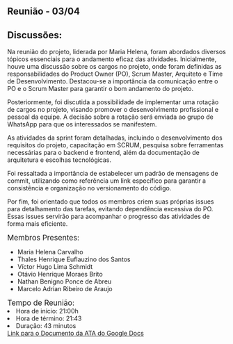 ## Reunião - 03/04
## Discussões:

Na reunião do projeto, liderada por Maria Helena, foram abordados diversos tópicos essenciais para o andamento eficaz das atividades. Inicialmente, houve uma discussão sobre os cargos no projeto, onde foram definidas as responsabilidades do Product Owner (PO), Scrum Master, Arquiteto e Time de Desenvolvimento. Destacou-se a importância da comunicação entre o PO e o Scrum Master para garantir o bom andamento do projeto.

Posteriormente, foi discutida a possibilidade de implementar uma rotação de cargos no projeto, visando promover o desenvolvimento profissional e pessoal da equipe. A decisão sobre a rotação será enviada ao grupo de WhatsApp para que os interessados se manifestem.

As atividades da sprint foram detalhadas, incluindo o desenvolvimento dos requisitos do projeto, capacitação em SCRUM, pesquisa sobre ferramentas necessárias para o backend e frontend, além da documentação de arquitetura e escolhas tecnológicas.

Foi ressaltada a importância de estabelecer um padrão de mensagens de commit, utilizando como referência um link específico para garantir a consistência e organização no versionamento do código.

Por fim, foi orientado que todos os membros criem suas próprias issues para detalhamento das tarefas, evitando dependência excessiva do PO. Essas issues servirão para acompanhar o progresso das atividades de forma mais eficiente.

<div style="font-size: 17px; width: 200px;"> Membros Presentes:</div>

<div style="font-size: 14px; width: 500px;">
<ul>
<li>Maria Helena Carvalho</li>
<li>Thales Henrique Euflauzino dos Santos </li>
<li>Víctor Hugo Lima Schmidt</li>
<li>Otávio Henrique Moraes Brito</li>
<li>Nathan Benigno Ponce de Abreu</li>
<li>Marcelo Adrian Ribeiro de Araujo</li>
</ul>
</div>


<div style="font-size: 17px; width 200px;"> Tempo de Reunião: </div>
<div style="font-size: 14px; width: 500px;">
<li>Hora de início: 21:00h</li>
<li>Hora de término: 21:43</li>
<li>Duração: 43 minutos</li>
</div>
<a href="https://docs.google.com/document/d/134xI9UhBLAtKU9Z9lLlZbXlXCuu5nn30WJF1pbOksp0/edit?usp=sharing">Link para o Documento da ATA do Google Docs</a>